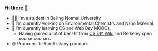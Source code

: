 ### Hi there 👋

<!--
**Toothbrush-Lee/Toothbrush-Lee** is a ✨ _special_ ✨ repository because its `README.md` (this file) appears on your GitHub profile.

Here are some ideas to get you started:

- 🔭 I’m currently working on ...
- 🌱 I’m currently learning ...
- 👯 I’m looking to collaborate on ...
- 🤔 I’m looking for help with ...
- 💬 Ask me about ...
- 📫 How to reach me: ...
- 😄 Pronouns: ...
- ⚡ Fun fact: ...
-->
- 👨‍🎓 I'm a student in Beijing Normal University
- 🔭 I’m currently working on Environmental Chemistry and Nano Material
- 🌱 I’m currently learning CS and Web Dev MOOCs,
    - Having gained a lot of benefit from [CS DIY Wiki](https://csdiy.wiki/) and Berkeley open source courses.
- 😄 Pronouns: he/him/his/any pronouns
